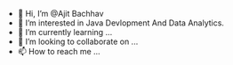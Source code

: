- 👋 Hi, I’m @Ajit Bachhav
- 👀 I’m interested in Java Devlopment And Data Analytics.
- 🌱 I’m currently learning ...
- 💞️ I’m looking to collaborate on ...
- 📫 How to reach me ...

<!---
AjitBachhav/AjitBachhav is a ✨ special ✨ repository because its `README.md` (this file) appears on your GitHub profile.
You can click the Preview link to take a look at your changes.
--->
